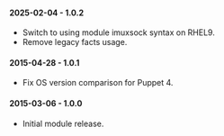 #### 2025-02-04 - 1.0.2
* Switch to using module imuxsock syntax on RHEL9.
* Remove legacy facts usage.

#### 2015-04-28 - 1.0.1
* Fix OS version comparison for Puppet 4.

#### 2015-03-06 - 1.0.0
* Initial module release.

